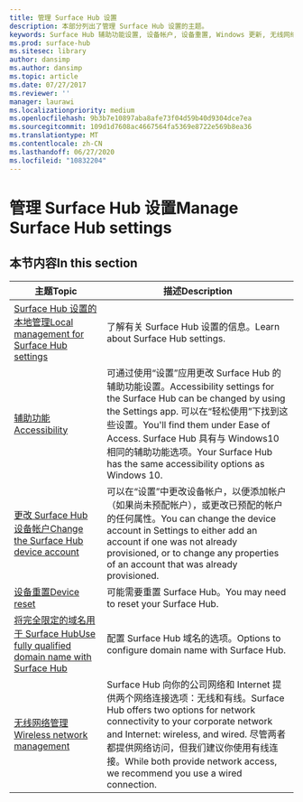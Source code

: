 ```yaml
---
title: 管理 Surface Hub 设置
description: 本部分列出了管理 Surface Hub 设置的主题。
keywords: Surface Hub 辅助功能设置, 设备帐户, 设备重置, Windows 更新, 无线网络管理
ms.prod: surface-hub
ms.sitesec: library
author: dansimp
ms.author: dansimp
ms.topic: article
ms.date: 07/27/2017
ms.reviewer: ''
manager: laurawi
ms.localizationpriority: medium
ms.openlocfilehash: 9b3b7e10897aba8afe73f04d59b40d9304dce7ea
ms.sourcegitcommit: 109d1d7608ac4667564fa5369e8722e569b8ea36
ms.translationtype: MT
ms.contentlocale: zh-CN
ms.lasthandoff: 06/27/2020
ms.locfileid: "10832204"
---
```

# <span data-ttu-id="3837f-104">管理 Surface Hub 设置</span><span class="sxs-lookup"><span data-stu-id="3837f-104">Manage Surface Hub settings</span></span>

## <span data-ttu-id="3837f-105">本节内容</span><span class="sxs-lookup"><span data-stu-id="3837f-105">In this section</span></span>

|<span data-ttu-id="3837f-106">主题</span><span class="sxs-lookup"><span data-stu-id="3837f-106">Topic</span></span> | <span data-ttu-id="3837f-107">描述</span><span class="sxs-lookup"><span data-stu-id="3837f-107">Description</span></span>|
| ------ | --------------- |
| [<span data-ttu-id="3837f-108">Surface Hub 设置的本地管理</span><span class="sxs-lookup"><span data-stu-id="3837f-108">Local management for Surface Hub settings</span></span>](local-management-surface-hub-settings.md) | <span data-ttu-id="3837f-109">了解有关 Surface Hub 设置的信息。</span><span class="sxs-lookup"><span data-stu-id="3837f-109">Learn about Surface Hub settings.</span></span>  |
| [<span data-ttu-id="3837f-110">辅助功能</span><span class="sxs-lookup"><span data-stu-id="3837f-110">Accessibility</span></span>](accessibility-surface-hub.md) | <span data-ttu-id="3837f-111">可通过使用“设置”应用更改 Surface Hub 的辅助功能设置。</span><span class="sxs-lookup"><span data-stu-id="3837f-111">Accessibility settings for the Surface Hub can be changed by using the Settings app.</span></span> <span data-ttu-id="3837f-112">可以在“轻松使用”下找到这些设置。</span><span class="sxs-lookup"><span data-stu-id="3837f-112">You'll find them under Ease of Access.</span></span> <span data-ttu-id="3837f-113">Surface Hub 具有与 Windows10 相同的辅助功能选项。</span><span class="sxs-lookup"><span data-stu-id="3837f-113">Your Surface Hub has the same accessibility options as Windows 10.</span></span>|
| [<span data-ttu-id="3837f-114">更改 Surface Hub 设备帐户</span><span class="sxs-lookup"><span data-stu-id="3837f-114">Change the Surface Hub device account</span></span>](change-surface-hub-device-account.md) | <span data-ttu-id="3837f-115">可以在“设置”中更改设备帐户，以便添加帐户（如果尚未预配帐户），或更改已预配的帐户的任何属性。</span><span class="sxs-lookup"><span data-stu-id="3837f-115">You can change the device account in Settings to either add an account if one was not already provisioned, or to change any properties of an account that was already provisioned.</span></span>|
| [<span data-ttu-id="3837f-116">设备重置</span><span class="sxs-lookup"><span data-stu-id="3837f-116">Device reset</span></span>](device-reset-surface-hub.md) | <span data-ttu-id="3837f-117">可能需要重置 Surface Hub。</span><span class="sxs-lookup"><span data-stu-id="3837f-117">You may need to reset your Surface Hub.</span></span>|
| [<span data-ttu-id="3837f-118">将完全限定的域名用于 Surface Hub</span><span class="sxs-lookup"><span data-stu-id="3837f-118">Use fully qualified domain name with Surface Hub</span></span>](use-fully-qualified-domain-name-surface-hub.md) | <span data-ttu-id="3837f-119">配置 Surface Hub 域名的选项。</span><span class="sxs-lookup"><span data-stu-id="3837f-119">Options to configure domain name with Surface Hub.</span></span>  |
| [<span data-ttu-id="3837f-120">无线网络管理</span><span class="sxs-lookup"><span data-stu-id="3837f-120">Wireless network management</span></span>](wireless-network-management-for-surface-hub.md) | <span data-ttu-id="3837f-121">Surface Hub 向你的公司网络和 Internet 提供两个网络连接选项：无线和有线。</span><span class="sxs-lookup"><span data-stu-id="3837f-121">Surface Hub offers two options for network connectivity to your corporate network and Internet: wireless, and wired.</span></span> <span data-ttu-id="3837f-122">尽管两者都提供网络访问，但我们建议你使用有线连接。</span><span class="sxs-lookup"><span data-stu-id="3837f-122">While both provide network access, we recommend you use a wired connection.</span></span> |
